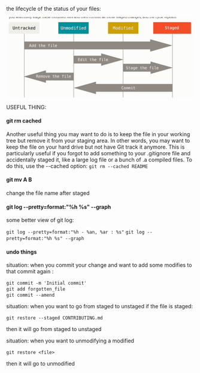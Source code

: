 
the lifecycle of the status of your files:

![the lifecycle of the status of your files](./picture/lifecycle.png)


USEFUL THING:

#### git rm cached
Another useful thing you may want to do is to keep the file in your working tree but remove it from your staging area. In other words, you may want to keep the file on your hard drive but not have Git track it anymore. This is particularly useful if you forgot to add something to your .gitignore file and accidentally staged it, like a large log file or a bunch of .a compiled files. To do this, use the --cached option:
```git rm --cached README```


#### git mv A B

change the file name after staged

####  git log --pretty=format:"%h %s" --graph
some better view of git log:

```git log --pretty=format:"%h - %an, %ar : %s"```
```git log --pretty=format:"%h %s" --graph```

#### undo things

situation: when you commit your change and want to add some modifies to that commit again :
```
git commit -m 'Initial commit'
git add forgotten_file 
git commit --amend
```
situation: when you want to go from staged to unstaged 
if the file is staged:
```
git restore --staged CONTRIBUTING.md
```
then it will go from staged to unstaged

situation: when you want to unmodifying a modified 
```
git restore <file>
```
then it will go to unmodified